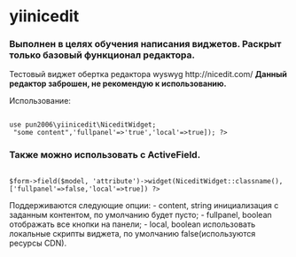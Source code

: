 # yiinicedit


<h3>Выполнен в целях обучения написания виджетов.
Раскрыт только базовый функционал редактора.
</h3>
<p>
Тестовый виджет обертка редактора wyswyg http://nicedit.com/
  <b>Данный редактор заброшен, не рекомендую к использованию.</b>
</p>
<p>Использование:</p>
<code>
use pun2006\yiinicedit\NiceditWidget;
<?=  NiceditWidget::widget(['content' => "some content",'fullpanel'=>'true','local'=>true]); ?>
</code>	

<h3>Также можно использовать с ActiveField.</h3>
<code>
$form->field($model, 'attribute')->widget(NiceditWidget::classname(),['fullpanel'=>false,'local'=>true]) ?>
</code>			
<p>Поддерживаются следующие опции:
- content, string инициализация с заданным контентом, по умолчанию будет пусто;
- fullpanel, boolean отображать все кнопки на панели;
- local, boolean использовать локальные скрипты виджета, по умолчанию false(используются ресурсы CDN).
</p>
